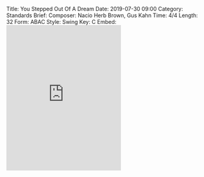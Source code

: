 Title: You Stepped Out Of A Dream
Date: 2019-07-30 09:00
Category: Standards
Brief:
Composer: Nacio Herb Brown, Gus Kahn
Time: 4/4
Length: 32
Form: ABAC
Style: Swing
Key: C
Embed: <iframe src="https://open.spotify.com/embed/user/thatdavidmiller/playlist/27WhsfVR2X9CTh8jNesqAX" width="300" height="380" frameborder="0" allowtransparency="true" allow="encrypted-media"></iframe>
